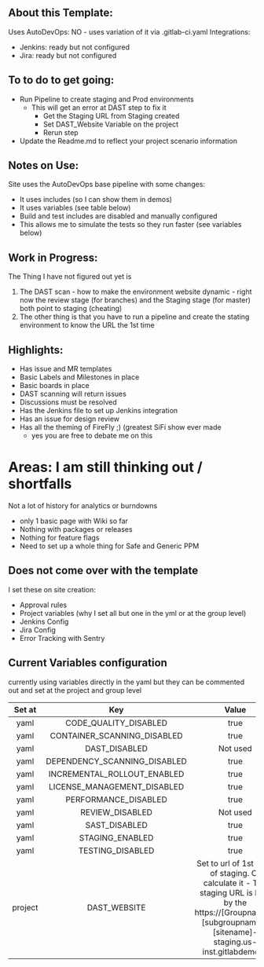 ## About this Template:
Uses AutoDevOps: NO - uses variation of it via .gitlab-ci.yaml
Integrations:
 - Jenkins: ready but not configured 
 - Jira: ready but not configured

## To to do to get going:

 - Run Pipeline to create staging and Prod environments
	 - This will get an error at DAST step to fix it
		 - Get the Staging URL from Staging created
		 - Set DAST_Website Variable on the project
		 - Rerun step
- Update the Readme.md to reflect your project scenario information

## Notes on Use:
Site uses the AutoDevOps base pipeline with some changes:
-   It uses includes (so I can show them in demos)
-   It uses variables (see table below)
-   Build and test includes are disabled and manually configured
-   This allows me to simulate the tests so they run faster (see variables below)

## Work in Progress:

The Thing I have not figured out yet is

1.  The DAST scan - how to make the environment website dynamic - right now the review stage (for branches) and the Staging stage (for master) both point to staging (cheating)
2. The other thing is that you have to run a pipeline and create the stating environment to know the URL the 1st time

## Highlights:

-   Has issue and MR templates
-   Basic Labels and Milestones in place
-   Basic boards in place
-   DAST scanning will return issues
-   Discussions must be resolved
-   Has the Jenkins file to set up Jenkins integration
-   Has an issue for design review
-   Has all the theming of FireFly ;) (greatest SiFi show ever made
	- yes you are free to debate me on this

# Areas: I am still thinking out / shortfalls
   Not a lot of history for analytics or burndowns
-   only 1 basic page with Wiki so far
-   Nothing with packages or releases
-   Nothing for feature flags
-   Need to set up a whole thing for Safe and Generic PPM

## Does not come over with the template
I set these on site creation:
-   Approval rules
-   Project variables (why I set all but one in the yml or at the group level)
-   Jenkins Config
-   Jira Config
-   Error Tracking with Sentry


## Current Variables configuration
currently using variables directly in the yaml but they can be commented out and set at the project and group level

**Set at**|**Key**|**Value**
:-----:|:-----:|:-----:
yaml|CODE\_QUALITY\_DISABLED|true
yaml|CONTAINER\_SCANNING\_DISABLED|true
yaml|DAST\_DISABLED| Not used 
yaml|DEPENDENCY\_SCANNING\_DISABLED|true
yaml|INCREMENTAL\_ROLLOUT\_ENABLED|true
yaml|LICENSE\_MANAGEMENT\_DISABLED|true
yaml|PERFORMANCE\_DISABLED|true
yaml|REVIEW\_DISABLED| Not used
yaml|SAST\_DISABLED|true
yaml|STAGING\_ENABLED|true
yaml|TESTING\_DISABLED|true
project|DAST\_WEBSITE|Set to url of 1st build of staging. Or calculate it - The staging URL is built by the https://[Groupname]-[subgroupname]-[sitename]-staging.us-inst.gitlabdemo.io
